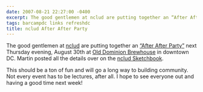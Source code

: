 ```yaml
---
date: 2007-08-21 22:27:00 -0400
excerpt: The good gentlemen at nclud are putting together an “After After Party.”
tags: barcampdc links refreshdc
title: nclud After After Party
---
```


The good gentlemen at [nclud](http://www.nclud.com/) are putting together an [“After After Party”](http://upcoming.yahoo.com/event/241371/) next Thursday evening, August 30th at [Old Dominion Brewhouse](http://maps.google.com/maps?q=1219+9th+St+NW,+Washington,+DC+20001,+USA&ie=UTF8&z=16&iwloc=addr&om=1) in downtown DC. Martin posted all the details over on the [nclud Sketchbook](http://www.nclud.com/sketchbook/dc-happy-hour-introducing-ncluds-after-after-party).

This should be a ton of fun and will go a long way to building community. Not every event has to be lectures, after all. I hope to see everyone out and having a good time next week!